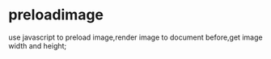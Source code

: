 preloadimage
============

use javascript to preload image,render image to document before,get image width and height;
